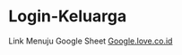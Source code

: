 # Login-Keluarga

Link Menuju Google Sheet [Google.love.co.id](https://docs.google.com/spreadsheets/d/1M673J0QnLGD0LohVKxbbV4xg29MTFwVczvRruMFXYUI/edit#gid=0)
